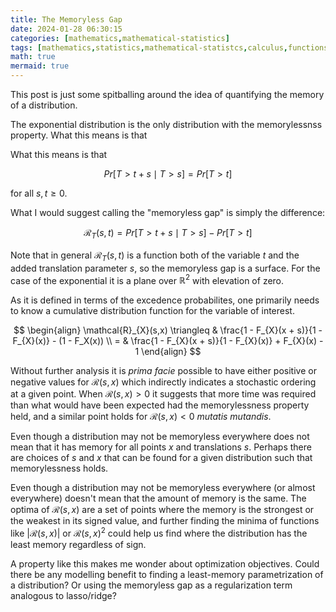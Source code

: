 ```yaml
---
title: The Memoryless Gap
date: 2024-01-28 06:30:15
categories: [mathematics,mathematical-statistics]
tags: [mathematics,statistics,mathematical-statistcs,calculus,functions,random-variable,random-element,random-scalar,exponential-distribution,memorylessness,memoryless-gap]
math: true
mermaid: true
---
```


This post is just some spitballing around the idea of quantifying the memory of a distribution.

The exponential distribution is the only distribution with the memorylessnss property. What this means is that 

What this means is that 

$$Pr[T > t + s \mid T > s] = Pr[T > t]$$

for all $s,t \geq 0$. 

What I would suggest calling the "memoryless gap" is simply the difference:

$$\mathcal{R}_T(s,t) = Pr[T > t + s \mid T > s] - Pr[T > t]$$

Note that in general $\mathcal{R}_{T}(s,t)$ is a function both of the variable $t$ and the added translation parameter $s$, so the memoryless gap is a surface. For the case of the exponential it is a plane over $\mathbb{R}^2$ with elevation of zero.

As it is defined in terms of the excedence probabilites, one primarily needs to know a cumulative distribution function for the variable of interest.

$$
\begin{align}
	\mathcal{R}_{X}(s,x) \triangleq &  \frac{1 - F_{X}(x + s)}{1 - F_{X}(x)} - (1 - F_X(x)) \\
	= & \frac{1 - F_{X}(x + s)}{1 - F_{X}(x)} + F_{X}(x) - 1 
\end{align}
$$

Without further analysis it is *prima facie* possible to have either positive or negative values for $\mathcal{R}(s,x)$ which indirectly indicates a stochastic ordering at a given point. When $\mathcal{R}(s,x) > 0$ it suggests that more time was required than what would have been expected had the memorylessness property held, and a similar point holds for $\mathcal{R}(s,x) < 0$ *mutatis mutandis*.

Even though a distribution may not be memoryless everywhere does not mean that it has memory for all points $x$ and translations $s$. Perhaps there are choices of $s$ and $x$ that can be found for a given distribution such that memorylessness holds.

Even though a distribution may not be memoryless everywhere (or almost everywhere) doesn't mean that the amount of memory is the same. The optima of $\mathcal{R}(s,x)$ are a set of points where the memory is the strongest or the weakest in its signed value, and further finding the minima of functions like $|\mathcal{R}(s,x) |$ or $\mathcal{R}(s,x)^2$ could help us find where the distribution has the least memory regardless of sign.

A property like this makes me wonder about optimization objectives. Could there be any modelling benefit to finding a least-memory parametrization of a distribution? Or using the memoryless gap as a regularization term analogous to lasso/ridge?
